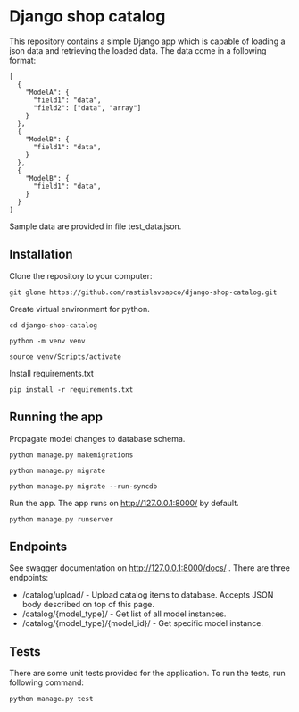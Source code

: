 # Django shop catalog

This repository contains a simple Django app which is capable of
loading a json data and retrieving the loaded data. The data come in
a following format:

````
[
  {
    "ModelA": {
      "field1": "data",
      "field2": ["data", "array"]
    }
  },
  {
    "ModelB": {
      "field1": "data",
    }
  },
  {
    "ModelB": {
      "field1": "data",
    }
  }
]
````

Sample data are provided in file test_data.json.

## Installation
Clone the repository to your computer:

`git glone https://github.com/rastislavpapco/django-shop-catalog.git`

Create virtual environment for python.

`cd django-shop-catalog`

`python -m venv venv`

`source venv/Scripts/activate`

Install requirements.txt

`pip install -r requirements.txt`

## Running the app
Propagate model changes to database schema.

`python manage.py makemigrations`

`python manage.py migrate`

`python manage.py migrate --run-syncdb`

Run the app. The app runs on http://127.0.0.1:8000/ by default.

`python manage.py runserver`

## Endpoints
See swagger documentation on http://127.0.0.1:8000/docs/ . There are three endpoints:
* /catalog/upload/ - Upload catalog items to database.
 Accepts JSON body described on top of this page.
* /catalog/{model_type}/ - Get list of all model instances.
* /catalog/{model_type}/{model_id}/ - Get specific model instance.

## Tests
There are some unit tests provided for the application.
To run the tests, run following command: 

`python manage.py test`